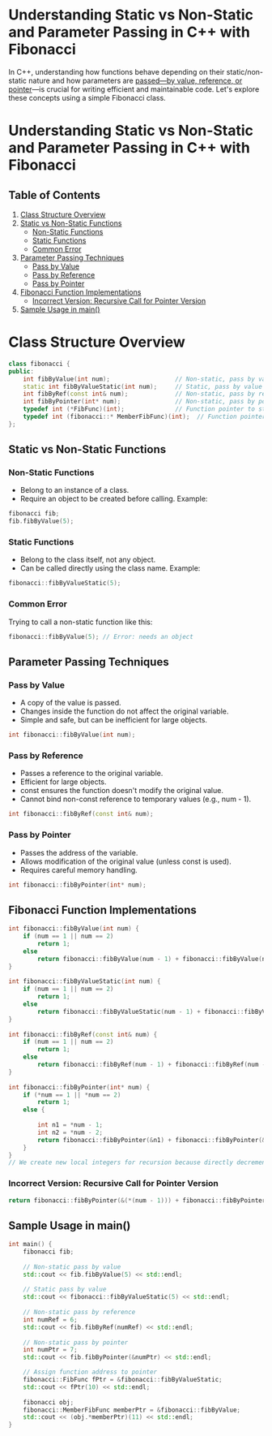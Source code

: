 # Understanding Static vs Non-Static and Parameter Passing in C++ with Fibonacci
In C++, understanding how functions behave depending on their static/non-static nature and how parameters are [passed—by value, reference, or pointer](https://nitishhsinghhh.medium.com/pass-by-value-and-pass-by-reference-in-c-15c4393eb675)—is crucial for writing efficient and maintainable code. Let's explore these concepts using a simple Fibonacci class.

# Understanding Static vs Non-Static and Parameter Passing in C++ with Fibonacci

## Table of Contents
1. [Class Structure Overview](#class-structure-overview)  
2. [Static vs Non-Static Functions](#static-vs-non-static-functions)  
   - [Non-Static Functions](#non-static-functions)  
   - [Static Functions](#static-functions)  
   - [Common Error](#common-error)  
3. [Parameter Passing Techniques](#parameter-passing-techniques)  
   - [Pass by Value](#pass-by-value)  
   - [Pass by Reference](#pass-by-reference)  
   - [Pass by Pointer](#pass-by-pointer)  
4. [Fibonacci Function Implementations](#fibonacci-function-implementations)  
   - [Incorrect Version: Recursive Call for Pointer Version](#incorrect-version-recursive-call-for-pointer-version)  
5. [Sample Usage in main()](#sample-usage-in-main)  

# Class Structure Overview
```Cpp
class fibonacci {
public:
    int fibByValue(int num);                  // Non-static, pass by value
    static int fibByValueStatic(int num);     // Static, pass by value
    int fibByRef(const int& num);             // Non-static, pass by reference
    int fibByPointer(int* num);               // Non-static, pass by pointer
	typedef int (*FibFunc)(int);			  // Function pointer to static function
    typedef int (fibonacci::* MemberFibFunc)(int);	// Function pointer to non-static member function
};
```

## Static vs Non-Static Functions
### Non-Static Functions
- Belong to an instance of a class.
- Require an object to be created before calling.
Example:
```Cpp
fibonacci fib;
fib.fibByValue(5);
```
### Static Functions
- Belong to the class itself, not any object.
- Can be called directly using the class name.
Example:
```Cpp
fibonacci::fibByValueStatic(5);
```
### Common Error
Trying to call a non-static function like this:
```CPP
fibonacci::fibByValue(5); // Error: needs an object
```

## Parameter Passing Techniques

### Pass by Value
 
- A copy of the value is passed.
- Changes inside the function do not affect the original variable.
- Simple and safe, but can be inefficient for large objects.
```Cpp
int fibonacci::fibByValue(int num);
```

### Pass by Reference
 
- Passes a reference to the original variable.
- Efficient for large objects.
- const ensures the function doesn't modify the original value.
- Cannot bind non-const reference to temporary values (e.g., num - 1).

```Cpp
int fibonacci::fibByRef(const int& num);
```

### Pass by Pointer
 
- Passes the address of the variable.
- Allows modification of the original value (unless const is used).
- Requires careful memory handling.
```Cpp
int fibonacci::fibByPointer(int* num);
```

## Fibonacci Function Implementations
```Cpp
int fibonacci::fibByValue(int num) {
	if (num == 1 || num == 2)
		return 1;
	else
		return fibonacci::fibByValue(num - 1) + fibonacci::fibByValue(num - 2);
}
 
int fibonacci::fibByValueStatic(int num) {
	if (num == 1 || num == 2)
		return 1;
	else
		return fibonacci::fibByValueStatic(num - 1) + fibonacci::fibByValueStatic(num - 2);
}
 
int fibonacci::fibByRef(const int& num) {
	if (num == 1 || num == 2)
		return 1;
	else
		return fibonacci::fibByRef(num - 1) + fibonacci::fibByRef(num - 2);
}
 
int fibonacci::fibByPointer(int* num) {
	if (*num == 1 || *num == 2)
		return 1;
	else {
 
		int n1 = *num - 1;
		int n2 = *num - 2;
		return fibonacci::fibByPointer(&n1) + fibonacci::fibByPointer(&n2);
	}
}
// We create new local integers for recursion because directly decrementing the pointer would lead to invalid memory access.

```

### Incorrect Version: Recursive Call for Pointer Version
```Cpp
return fibonacci::fibByPointer(&(*(num - 1))) + fibonacci::fibByPointer(&(*(num - 2)));
```

## Sample Usage in main()
```Cpp
int main() {
    fibonacci fib;
 
    // Non-static pass by value
    std::cout << fib.fibByValue(5) << std::endl;
 
    // Static pass by value
    std::cout << fibonacci::fibByValueStatic(5) << std::endl;
 
    // Non-static pass by reference
    int numRef = 6;
    std::cout << fib.fibByRef(numRef) << std::endl;
 
    // Non-static pass by pointer
    int numPtr = 7;
    std::cout << fib.fibByPointer(&numPtr) << std::endl;

	// Assign function address to pointer
	fibonacci::FibFunc fPtr = &fibonacci::fibByValueStatic;
	std::cout << fPtr(10) << std::endl;
	 
	fibonacci obj;
	fibonacci::MemberFibFunc memberPtr = &fibonacci::fibByValue;
	std::cout << (obj.*memberPtr)(11) << std::endl;
}
```

